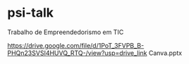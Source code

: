 # psi-talk
Trabalho de Empreendedorismo em TIC

https://drive.google.com/file/d/1PoT_3FVPB_B-PHQn23SVSI4HUVQ_RTQ-/view?usp=drive_link
Canva.pptx

